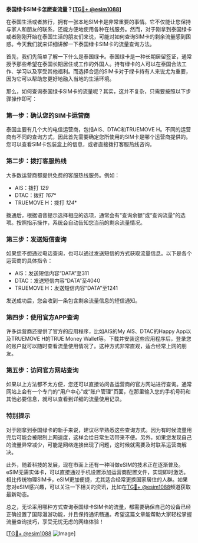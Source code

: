 **泰国绿卡SIM卡怎麽查流量？[[TG💪+ @esim1088](https://t.me/s/esim1088)]**

在泰国生活或者旅行，拥有一张本地SIM卡是非常重要的事情。它不仅能让您保持与家人和朋友的联系，还能方便地使用各种在线服务。然而，对于刚拿到泰国绿卡或者刚刚开始在泰国生活的朋友们来说，可能对如何查询SIM卡的剩余流量感到困惑。今天我们就来详细讲解一下泰国绿卡SIM卡的流量查询方法。

首先，我们先简单了解一下什么是泰国绿卡。泰国绿卡是一种长期居留签证，通常授予那些希望在泰国长期居住或工作的外国人。持有绿卡的人可以在泰国合法工作、学习以及享受其他福利。而选择合适的SIM卡对于绿卡持有人来说尤为重要，因为它可以帮助您更好地融入当地的生活环境。

那么，如何查询泰国绿卡SIM卡的流量呢？其实，这并不复杂，只需要按照以下步骤操作即可：

### **第一步：确认您的SIM卡运营商**
泰国主要有几个大的电信运营商，包括AIS、DTAC和TRUEMOVE H。不同的运营商有不同的查询方式，因此首先需要确定您所使用的SIM卡是哪个运营商提供的。您可以查看SIM卡包装盒上的信息，或者直接拨打客服热线咨询。

### **第二步：拨打客服热线**
大多数运营商都提供免费的客服热线服务。例如：
- AIS：拨打 *129*
- DTAC：拨打 *167**
- TRUEMOVE H：拨打 *124**

拨通后，根据语音提示选择相应的选项，通常会有“查询余额”或“查询流量”的选项。按照指示操作，系统会自动告知您当前的剩余流量情况。

### **第三步：发送短信查询**
如果您不想通过电话查询，也可以通过发送短信的方式获取流量信息。以下是各个运营商的具体指令：
- AIS：发送短信内容“DATA”至311
- DTAC：发送短信内容“DATA”至4040
- TRUEMOVE H：发送短信内容“DATA”至1241

发送成功后，您会收到一条包含剩余流量信息的短信通知。

### **第四步：使用官方APP查询**
许多运营商还提供了官方的应用程序，比如AIS的My AIS、DTAC的Happy App以及TRUEMOVE H的TRUE Money Wallet等。下载并安装这些应用程序后，登录您的账户就可以随时查看流量使用情况了。这种方式非常直观，适合经常上网的朋友。

### **第五步：访问官方网站查询**
如果以上方法都不太方便，您还可以直接访问各运营商的官方网站进行查询。通常网站上会有一个专门的“用户中心”或“账户管理”页面，在那里输入您的手机号码和其他必要信息，就可以查看到详细的流量使用记录。

### **特别提示**
对于刚拿到泰国绿卡的新手来说，建议尽早熟悉这些查询方式。因为有时候流量用完后可能会被限制上网速度，这样会给日常生活带来不便。另外，如果您发现自己的流量异常减少，可能是网络连接出现了问题，这时候就需要及时联系运营商解决。

此外，随着科技的发展，现在市面上还有一种叫做eSIM的技术正在逐渐普及。eSIM无需实体卡，可以直接通过手机设置添加运营商配置文件，实现即时激活。相比传统物理SIM卡，eSIM更加便捷，尤其适合经常更换国家居住的人群。如果您对eSIM感兴趣，可以关注一下相关的资讯，比如在[TG💪+ @esim1088](https://t.me/s/esim1088)频道获取最新动态。

总之，无论采用哪种方式查询泰国绿卡SIM卡的流量，都需要确保自己的设备已经正确设置了国际漫游功能，并且保持通讯畅通。希望这篇文章能帮助大家轻松掌握流量查询技巧，享受无忧无虑的网络体验！

[[TG💪+ @esim1088](https://t.me/s/esim1088) ![Image](https://i.postimg.cc/4NQfJmqS/Snipaste-2025-05-13-00-14-12.png)]
